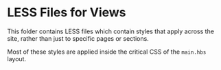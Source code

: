 # LESS Files for Views

This folder contains LESS files which contain styles that apply across the site, rather than just to specific pages or sections.

Most of these styles are applied inside the critical CSS of the `main.hbs` layout.

